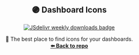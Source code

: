 <p align="center">
  <h2 align="center"> 🟣 Dashboard Icons </h3>
  <p align="center">
    <a href="https://www.jsdelivr.com/package/gh/Kenny3231/Dashboard-Iconss">
      <img src="https://img.shields.io/jsdelivr/gh/hy/Kenny3231/Dashboard-Icons?color=%23A020F0" alt="JSdelivr weekly downloads badge">
    </a>
  </p>
  <p align="center">
    🚀 The best place to find icons for your dashboards.
    <br />
    <a href="https://github.com/Kenny3231/Dashboard-Icons/"><strong>⬅️ Back to repo</strong></a>
    <br />
    <br />
  </p>
</p>
<div align="center">
<!-- ICONS -->
  
<!-- END ICONS -->
</div>
